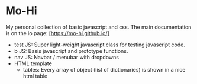 # Mo-Hi

My personal collection of basic javascript and css. The main documentation is on the io page: [https://mo-hi.github.io/]

- test JS: Super light-weight javascript class for testing javascript code.
- b JS: Basis javascript and prototype functions.
- nav JS: Navbar / menubar with dropdowns
- HTML template
   - tables: Every array of object (list of dictionaries) is shown in a nice html table
